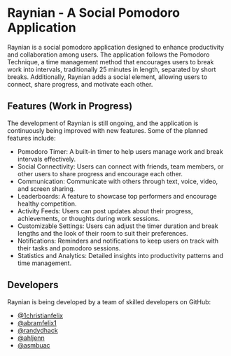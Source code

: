 # Raynian - A Social Pomodoro Application

Raynian is a social pomodoro application designed to enhance productivity and collaboration among users. The application follows the Pomodoro Technique, a time management method that encourages users to break work into intervals, traditionally 25 minutes in length, separated by short breaks. Additionally, Raynian adds a social element, allowing users to connect, share progress, and motivate each other.

## Features (Work in Progress)

The development of Raynian is still ongoing, and the application is continuously being improved with new features. Some of the planned features include:

- Pomodoro Timer: A built-in timer to help users manage work and break intervals effectively.
- Social Connectivity: Users can connect with friends, team members, or other users to share progress and encourage each other.
- Communication: Communicate with others through text, voice, video, and screen sharing.
- Leaderboards: A feature to showcase top performers and encourage healthy competition.
- Activity Feeds: Users can post updates about their progress, achievements, or thoughts during work sessions.
- Customizable Settings: Users can adjust the timer duration and break lengths and the look of their room to suit their preferences.
- Notifications: Reminders and notifications to keep users on track with their tasks and pomodoro sessions.
- Statistics and Analytics: Detailed insights into productivity patterns and time management.

## Developers

Raynian is being developed by a team of skilled developers on GitHub:

- [@1christianfelix](https://github.com/1christianfelix)
- [@abramfelix1](https://github.com/abramfelix1)
- [@randydhack](https://github.com/randydhack)
- [@ahljenn](https://github.com/ahljenn)
- [@asmbuac](https://github.com/asmbuac)

